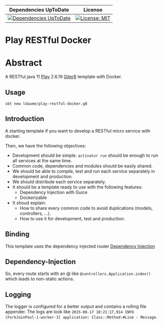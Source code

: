 | Dependencies UpToDate | License |
|:---------------------:|:-------:|
| [![Dependencies UpToDate](https://ci.reinvent-software.de/buildStatus/icon?job=play-restful-docker-template-DependencyCheck)](https://ci.reinvent-software.de/job/play-restful-docker-template-DependencyCheck) | [![License: MIT](https://img.shields.io/badge/License-MIT-yellow.svg)](https://opensource.org/licenses/MIT) |

Play RESTful Docker
================

# Abstract
A RESTful java 11 [Play](https://www.playframework.com/) 2.6.19 [Giter8](http://www.foundweekends.org/giter8/) template with Docker.

## Usage
`sbt new ldaume/play-restful-docker.g8`

## Introduction
A starting template if you want to develop a RESTful micro service with docker.

Then, we have the following objectives:

  * Development should be simple. `activator run` should be enough to run all services at the same time.
  * Common code, dependencies and modules should be easily shared.
  * We should be able to compile, test and run each service separately in development and production.
  * We should distribute each service separately.
  * It should be a template ready to use with the following features:
    * Dependency Injection with Guice
    * Dockerizable
  * It shoud explain:
    * How to share every common code to avoid duplications (models, controllers, ...).
    * How to use it for development, test and production.

## Binding
This template uses the dependency injected router [Dependency Injection](https://www.playframework.com/documentation/2.5.x/JavaRouting)
## Dependency-Injection
So, every route starts with an @ like `@controllers.Application.index()` which leads to non-static actions.

## Logging

The logger is configured for a better output and contains a rolling file
appender. The logs are look like
`2015-08-17 10:21:17,914 INFO [ForkJoinPool-1-worker-3] application: Class::Method:#Line - Message`.

